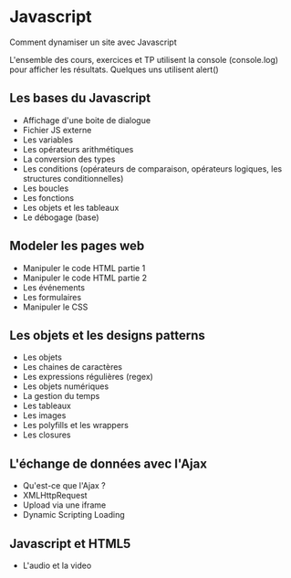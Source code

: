 # Javascript
Comment dynamiser un site avec Javascript

L'ensemble des cours, exercices et TP utilisent la console (console.log) pour afficher les résultats. Quelques uns utilisent alert()

## Les bases du Javascript
- Affichage d'une boite de dialogue
- Fichier JS externe
- Les variables
- Les opérateurs arithmétiques
- La conversion des types
- Les conditions (opérateurs de comparaison, opérateurs logiques, les structures conditionnelles)
- Les boucles
- Les fonctions
- Les objets et les tableaux
- Le débogage (base)

## Modeler les pages web
- Manipuler le code HTML partie 1
- Manipuler le code HTML partie 2
- Les événements
- Les formulaires
- Manipuler le CSS

## Les objets et les designs patterns
- Les objets
- Les chaines de caractères
- Les expressions régulières (regex)
- Les objets numériques
- La gestion du temps
- Les tableaux
- Les images
- Les polyfills et les wrappers
- Les closures

## L'échange de données avec l'Ajax
- Qu'est-ce que l'Ajax ?
- XMLHttpRequest
- Upload via une iframe
- Dynamic Scripting Loading

## Javascript et HTML5
- L'audio et la video